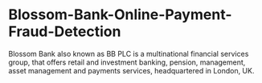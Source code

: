 # Blossom-Bank-Online-Payment-Fraud-Detection
Blossom Bank also known as BB PLC is a multinational financial services group, that offers retail and investment banking, pension, management, asset management and payments services, headquartered in London, UK.

